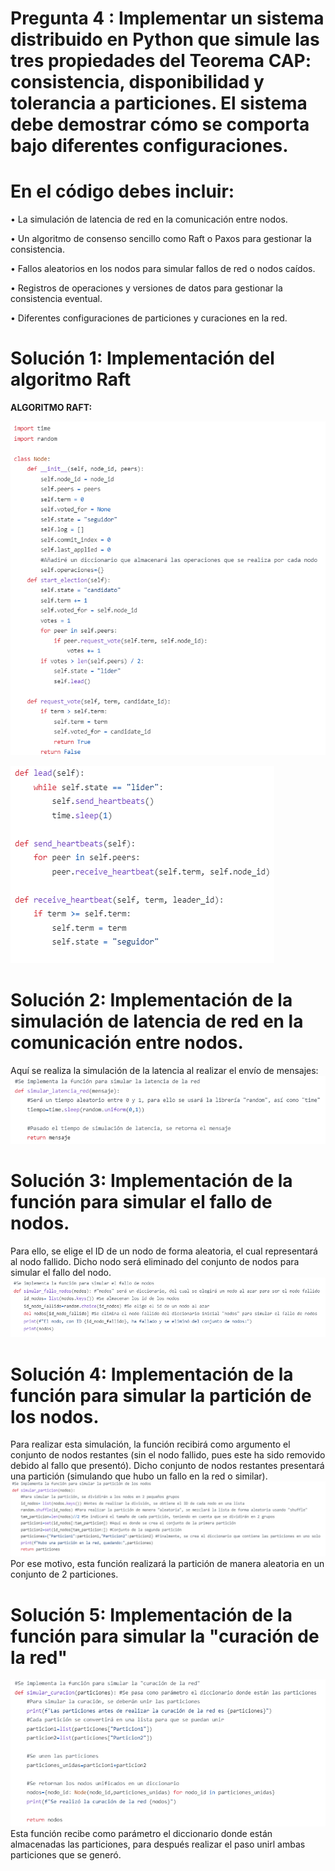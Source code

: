 # Pregunta 4 : Implementar un sistema distribuido en Python que simule las tres propiedades del Teorema CAP: consistencia, disponibilidad y tolerancia a particiones. El sistema debe demostrar cómo se comporta bajo diferentes configuraciones.

# En el código debes incluir:

• La simulación de latencia de red en la comunicación entre nodos.

• Un algoritmo de consenso sencillo como Raft o Paxos para gestionar la consistencia.

• Fallos aleatorios en los nodos para simular fallos de red o nodos caídos.

• Registros de operaciones y versiones de datos para gestionar la consistencia eventual.

• Diferentes configuraciones de particiones y curaciones en la red.

# Solución 1: Implementación del algoritmo Raft
**ALGORITMO RAFT:**

![](https://github.com/DianaLlamoca/ComputacionParalelaYDistribuida/blob/main/ExamenFinal-C8286/PREGUNTA4/Imagenes/IM_1.PNG)

![](https://github.com/DianaLlamoca/ComputacionParalelaYDistribuida/blob/main/ExamenFinal-C8286/PREGUNTA4/Imagenes/IM_2.PNG)

# Solución 2: Implementación de la simulación de latencia de red en la comunicación entre nodos.

Aquí se realiza la simulación de la latencia al realizar el envío de mensajes:
![](https://github.com/DianaLlamoca/ComputacionParalelaYDistribuida/blob/main/ExamenFinal-C8286/PREGUNTA4/Imagenes/IM_3.PNG)

# Solución 3: Implementación de la función para simular el fallo de nodos.

Para ello, se elige el ID de un nodo de forma aleatoria, el cual representará al nodo fallido. Dicho nodo será eliminado del conjunto de nodos para simular el fallo del nodo.
![](https://github.com/DianaLlamoca/ComputacionParalelaYDistribuida/blob/main/ExamenFinal-C8286/PREGUNTA4/Imagenes/IM_4.PNG)

# Solución 4: Implementación de la función para simular la partición de los nodos.

Para realizar esta simulación, la función recibirá como argumento el conjunto de nodos restantes (sin el nodo fallido, pues este ha sido removido debido al fallo que presentó). Dicho conjunto de nodos restantes presentará una partición (simulando que hubo un fallo en la red o similar).
![](https://github.com/DianaLlamoca/ComputacionParalelaYDistribuida/blob/main/ExamenFinal-C8286/PREGUNTA4/Imagenes/IM_5.PNG)
Por ese motivo, esta función realizará la partición de manera aleatoria en un conjunto de 2 particiones.

# Solución 5: Implementación de la función para simular la "curación de la red"

![](https://github.com/DianaLlamoca/ComputacionParalelaYDistribuida/blob/main/ExamenFinal-C8286/PREGUNTA4/Imagenes/IM_6.PNG)
Esta función recibe como parámetro el diccionario donde están almacenadas las particiones, para después realizar el paso unirl ambas particiones que se generó.


